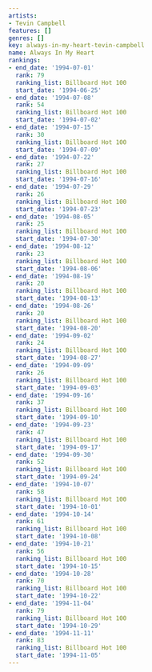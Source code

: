 ```yaml
---
artists:
- Tevin Campbell
features: []
genres: []
key: always-in-my-heart-tevin-campbell
name: Always In My Heart
rankings:
- end_date: '1994-07-01'
  rank: 79
  ranking_list: Billboard Hot 100
  start_date: '1994-06-25'
- end_date: '1994-07-08'
  rank: 54
  ranking_list: Billboard Hot 100
  start_date: '1994-07-02'
- end_date: '1994-07-15'
  rank: 30
  ranking_list: Billboard Hot 100
  start_date: '1994-07-09'
- end_date: '1994-07-22'
  rank: 27
  ranking_list: Billboard Hot 100
  start_date: '1994-07-16'
- end_date: '1994-07-29'
  rank: 26
  ranking_list: Billboard Hot 100
  start_date: '1994-07-23'
- end_date: '1994-08-05'
  rank: 25
  ranking_list: Billboard Hot 100
  start_date: '1994-07-30'
- end_date: '1994-08-12'
  rank: 23
  ranking_list: Billboard Hot 100
  start_date: '1994-08-06'
- end_date: '1994-08-19'
  rank: 20
  ranking_list: Billboard Hot 100
  start_date: '1994-08-13'
- end_date: '1994-08-26'
  rank: 20
  ranking_list: Billboard Hot 100
  start_date: '1994-08-20'
- end_date: '1994-09-02'
  rank: 24
  ranking_list: Billboard Hot 100
  start_date: '1994-08-27'
- end_date: '1994-09-09'
  rank: 26
  ranking_list: Billboard Hot 100
  start_date: '1994-09-03'
- end_date: '1994-09-16'
  rank: 37
  ranking_list: Billboard Hot 100
  start_date: '1994-09-10'
- end_date: '1994-09-23'
  rank: 47
  ranking_list: Billboard Hot 100
  start_date: '1994-09-17'
- end_date: '1994-09-30'
  rank: 52
  ranking_list: Billboard Hot 100
  start_date: '1994-09-24'
- end_date: '1994-10-07'
  rank: 58
  ranking_list: Billboard Hot 100
  start_date: '1994-10-01'
- end_date: '1994-10-14'
  rank: 61
  ranking_list: Billboard Hot 100
  start_date: '1994-10-08'
- end_date: '1994-10-21'
  rank: 56
  ranking_list: Billboard Hot 100
  start_date: '1994-10-15'
- end_date: '1994-10-28'
  rank: 70
  ranking_list: Billboard Hot 100
  start_date: '1994-10-22'
- end_date: '1994-11-04'
  rank: 79
  ranking_list: Billboard Hot 100
  start_date: '1994-10-29'
- end_date: '1994-11-11'
  rank: 83
  ranking_list: Billboard Hot 100
  start_date: '1994-11-05'
---
```


